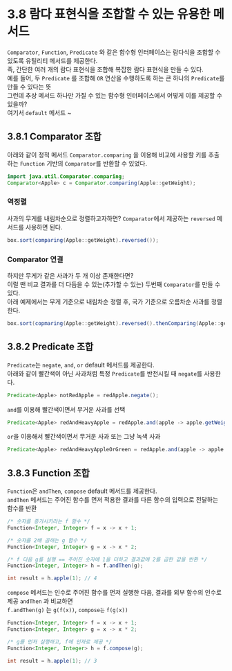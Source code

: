 # 3.8 람다 표현식을 조합할 수 있는 유용한 메서드

`Comparator`, `Function`, `Predicate` 와 같은 함수형 인터페이스는 람다식을 조합할 수 있도록 유틸리티 메서드를 제공한다.  
즉, 간단한 여러 개의 람다 표현식을 조합해 복잡한 람다 표현식을 만들 수 있다.  
예를 들어, 두 `Predicate` 를 조합해 `OR` 연산을 수행하도록 하는 큰 하나의 `Predicate`를 만들 수 있다는 뜻  
그런데 추상 메서드 하나만 가질 수 있는 함수형 인터페이스에서 어떻게 이를 제공할 수 있을까?    
여기서 `default` 메서드 ~  

## 3.8.1 Comparator 조합
아래와 같이 정적 메서드 `Comparator.comparing` 을 이용해 비교에 사용할 키를 추출하는 `Function` 기반의 `Comparator`를 반환할 수 있었다.  
```java
import java.util.Comparator.comparing;
Comparator<Apple> c = Comparator.comparing(Apple::getWeight);
```

### 역정렬
사과의 무게를 내림차순으로 정렬하고자하면?
`Comparator`에서 제공하는 `reversed` 메서드를 사용하면 된다.  
```java
box.sort(comparing(Apple::getWeight).reversed());
```

### Comparator 연결
하지만 무게가 같은 사과가 두 개 이상 존재한다면?  
이럴 땐 비교 결과를 더 다듬을 수 있는(추가할 수 있는) 두번째 `Comparator`를 만들 수 있다.  
아래 예제에서는 무게 기준으로 내림차순 정렬 후, 국가 기준으로 오름차순 사과를 정렬한다.  
```java
box.sort(copmaring(Apple::getWeight).reversed().thenComparing(Apple::getCountry));
```

## 3.8.2 Predicate 조합
`Predicate`는 `negate`, `and`, `or` default 메서드를 제공한다.  
아래와 같이 빨간색이 아닌 사과처럼 특정 `Predicate`를 반전시킬 때 `negate`를 사용한다.
```java
Predicate<Apple> notRedApple = redApple.negate();
```

`and`를 이용해 빨간색이면서 무거운 사과를 선택
```java
Predicate<Apple> redAndHeavyApple = redApple.and(apple -> apple.getWeigth() > 150);
```

`or`을 이용해서 빨간색이면서 무거운 사과 또는 그냥 녹색 사과
```java
Predicate<Apple> redAndHeavyAppleOrGreen = redApple.and(apple -> apple.getWeight() > 150).or(apple -> apple.getColor().equals(GREEN)); 
```

## 3.8.3 Function 조합
`Function`은 `andThen`, `compose` default 메서드를 제공한다.  
`andThen` 메서드는 주어진 함수를 먼저 적용한 결과를 다른 함수의 입력으로 전달하는 함수를 반환
```java
/* 숫자를 증가시키라는 f 함수 */
Function<Integer, Integer> f = x -> x + 1;

/* 숫자를 2배 곱하는 g 함수 */
Function<Integer, Integer> g = x -> x * 2;

/* f 다음 g를 실행 == 주어진 숫자에 1을 더하고 결과값에 2를 곱한 값을 반환 */
Function<Integer, Integer> h = f.andThen(g);

int result = h.apple(1); // 4
```

`compose` 메서드는 인수로 주어진 함수를 먼저 실행한 다음, 결과를 외부 함수의 인수로 제공
`andThen` 과 비교하면  
`f.andThen(g)` 는 `g(f(x))`, `compose는` `f(g(x))`
```java
Function<Integer, Integer> f = x -> x + 1;
Function<Integer, Integer> g = x -> x * 2;

/* g를 먼저 실행하고, f에 인자로 제공 */
Function<Integer, Integer> h = f.compose(g);

int result = h.apple(1); // 3
```

